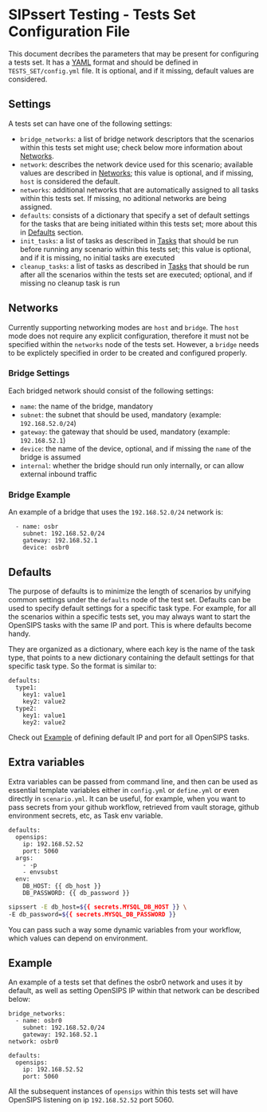 # SIPssert Testing - Tests Set Configuration File

This document decribes the parameters that may be present for configuring a
tests set. It has a [YAML](https://yaml.org/) format and should be defined in
`TESTS_SET/config.yml` file. It is optional, and if it missing, default values
are considered.

## Settings

A tests set can have one of the following settings:

* `bridge_networks`: a list of bridge network descriptors that the scenarios
within this tests set might use; check below more information about
[Networks](#networks).
* `network`: describes the network device used for this scenario; available
values are described in [Networks](#networks); this value is optional, and if
missing, `host` is considered the default.
* `networks`: additional networks that are automatically assigned to all tasks
within this tests set. If missing, no aditional networks are being assigned.
* `defaults`: consists of a dictionary that specify a set of default settings
for the tasks that are being initiated within this tests set; more about this in
[Defaults](#defaults) section.
* `init_tasks`: a list of tasks as described in [Tasks](../tasks.md) that
should be run before running any scenario within this tests set; this value is
optional, and if it is missing, no initial tasks are executed
* `cleanup_tasks`: a list of tasks as described in [Tasks](../tasks.md) that
should be run after all the scenarios within the tests set are executed;
optional, and if missing no cleanup task is run

## Networks

Currently supporting networking modes are `host` and `bridge`. The `host` mode
does not require any explicit configuration, therefore it must not be specified
within the `networks` node of the tests set. However, a `bridge` needs to be
explictely specified in order to be created and configured properly.

### Bridge Settings

Each bridged network should consist of the following settings:
* `name`: the name of the bridge, mandatory
* `subnet`: the subnet that should be used, mandatory (example: `192.168.52.0/24`)
* `gateway`: the gateway that should be used, mandatory (example: `192.168.52.1`)
* `device`: the name of the device, optional, and if missing the `name` of the
bridge is assumed
* `internal`: whether the bridge should run only internally, or can allow
external inbound traffic

### Bridge Example

An example of a bridge that uses the `192.168.52.0/24` network is:
```
  - name: osbr
    subnet: 192.168.52.0/24
    gateway: 192.168.52.1
    device: osbr0
```

## Defaults

The purpose of defaults is to minimize the length of scenarios by unifying
common settings under the `defaults` node of the test set. Defaults can be used
to specify default settings for a specific task type.  For example, for all the
scenarios within a specific tests set, you may always want to start the
OpenSIPS tasks with the same IP and port. This is where defaults become handy.

They are organized as a dictionary, where each key is the name of the task
type, that points to a new dictionary containing the default settings for that
specific task type. So the format is similar to:
```
defaults:
  type1:
    key1: value1
    key2: value2
  type2:
    key1: value1
    key2: value2
```

Check out [Example](#example) of defining default IP and port for all OpenSIPS
tasks.

## Extra variables

Extra variables can be passed from command line, and then can be used as essential 
template variables either in `config.yml` or `define.yml` or even directly in `scenario.yml`.
It can be useful, for example, when you want to pass secrets from your github workflow, 
retrieved from vault storage, github environment secrets, etc, as Task env variable.

```
defaults:
  opensips:
    ip: 192.168.52.52
    port: 5060
  args:
    - -p
    - envsubst
  env:
    DB_HOST: {{ db_host }}
    DB_PASSWORD: {{ db_password }}
```

```bash
sipssert -E db_host=${{ secrets.MYSQL_DB_HOST }} \
-E db_password=${{ secrets.MYSQL_DB_PASSWORD }}
```

You can pass such a way some dynamic variables from your workflow, which values can 
depend on environment.

## Example

An example of a tests set that defines the osbr0 network and uses it by
default, as well as setting OpenSIPS IP within that network can be described
below:
```
bridge_networks:
  - name: osbr0
    subnet: 192.168.52.0/24
    gateway: 192.168.52.1
network: osbr0

defaults:
  opensips:
    ip: 192.168.52.52
    port: 5060
```
All the subsequent instances of `opensips` within this tests set will have
OpenSIPS listening on ip `192.168.52.52` port 5060.

